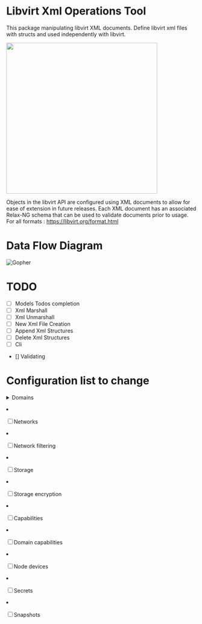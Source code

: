 # Libvirt Xml Operations Tool

This package manipulating libvirt XML documents. Define libvirt xml files with structs and used independently with libvirt.

<img src="https://raw.githubusercontent.com/kevsersrca/libvirt-xml/master/gopher.png" width="400" height="400" />


Objects in the libvirt API are configured using XML documents to allow for ease of extension in future releases. Each XML document has an associated Relax-NG schema that can be used to validate documents prior to usage. For all formats : https://libvirt.org/format.html

# Data Flow Diagram
![Gopher](https://raw.githubusercontent.com/kevsersrca/libvirt-xml/master/dataflowdiagram.png)


# TODO
* [ ]  Models Todos completion
* [ ]  Xml Marshall
* [ ]  Xml Unmarshall
* [ ]  New Xml File Creation
* [ ]  Append Xml Structures
* [ ]  Delete Xml Structures
* [ ]  Cli 
* []   Validating


# Configuration list to change 
<details>
 <summary>Domains</summary>

* [ ] Element and attribute overview
* [ ] General metadata
* [ ] Operating system booting
* [ ] BIOS bootloader
* [ ] Host bootloader
* [ ] Direct kernel boot
* [ ] Container boot
* [ ] SMBIOS System Information
* [ ] CPU Allocation
* [ ] IOThreads Allocation
* [ ] CPU Tuning
* [ ] Memory Allocation
* [ ] Memory Backing
* [ ] Memory Tuning
* [ ] NUMA Node Tuning
* [ ] Block I/O Tuning
* [ ] Resource partitioning
* [ ] CPU model and topology
* [ ] Events configuration
* [ ] Power Management
* [ ] Hypervisor features
* [ ] Time keeping
* [ ] Performance monitoring events
* [ ] Devices
* [ ] Hard drives, floppy disks, CDROMs
* [ ] Filesystems
* [ ] Device Addresses
* [ ] Virtio-related options
* [ ] Controllers
* [ ] Device leases
* [ ] Host device assignment
* [ ] USB / PCI / SCSI devices
* [ ] Block / character devices
* [ ] Redirected devices
* [ ] Smartcard devices
* [ ] Network interfaces
* [ ] Virtual network
* [ ] Bridge to LAN
* [ ] Userspace SLIRP stack
* [ ] Generic ethernet connection
* [ ] Direct attachment to physical interface
* [ ] PCI Passthrough
* [ ] Multicast tunnel
* [ ] TCP tunnel
* [ ] UDP unicast tunnel
* [ ] Setting the NIC model
* [ ] Setting NIC driver-specific options
* [ ] Setting network backend-specific options
* [ ] Overriding the target element
* [ ] Specifying boot order
* [ ] Interface ROM BIOS configuration
* [ ] Setting up a network backend in a driver domain
* [ ] Quality of service
* [ ] Setting VLAN tag (on supported network types only)
* [ ] Modifying virtual link state
* [ ] MTU configuration
* [ ] Coalesce settings
* [ ] IP configuration
* [ ] vhost-user interface
* [ ] Traffic filtering with NWFilter
* [ ] Input devices
* [ ] Hub devices
* [ ] Graphical framebuffers
* [ ] Video devices
* [ ] Consoles, serial, parallel & channel devices
* [ ] Guest interface
* [ ] Parallel port
* [ ] Serial port
* [ ] Console
* [ ] Relationship between serial ports and consoles
* [ ] Channel
* [ ] Host interface
* [ ] Domain logfile
* [ ] Device logfile
* [ ] Virtual console
* [ ] Null device
* [ ] Pseudo TTY
* [ ] Host device proxy
* [ ] Named pipe
* [ ] TCP client/server
* [ ] UDP network console
* [ ] UNIX domain socket client/server
* [ ] Spice channel
* [ ] Nmdm device
* [ ] Sound devices
* [ ] Watchdog device
* [ ] Memory balloon device
* [ ] Random number generator device
* [ ] TPM device
* [ ] NVRAM device
* [ ] panic device
* [ ] Shared memory device
* [ ] Memory devices
* [ ] IOMMU devices
* [ ] Security label</details>

* [ ] Networks
* [ ] Network filtering
* [ ] Storage
* [ ] Storage encryption
* [ ] Capabilities
* [ ] Domain capabilities
* [ ] Node devices
* [ ] Secrets
* [ ] Snapshots



